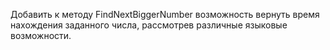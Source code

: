 Добавить к методу FindNextBiggerNumber возможность вернуть время
нахождения заданного числа, рассмотрев различные языковые
возможности.
